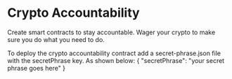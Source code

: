 # Crypto Accountability

Create smart contracts to stay accountable. Wager your crypto to make sure you do what you need to do. 

To deploy the crypto accountability contract add a secret-phrase.json file with the secretPhrase key. As shown below: 
{
  "secretPhrase": "your secret phrase goes here"
}
